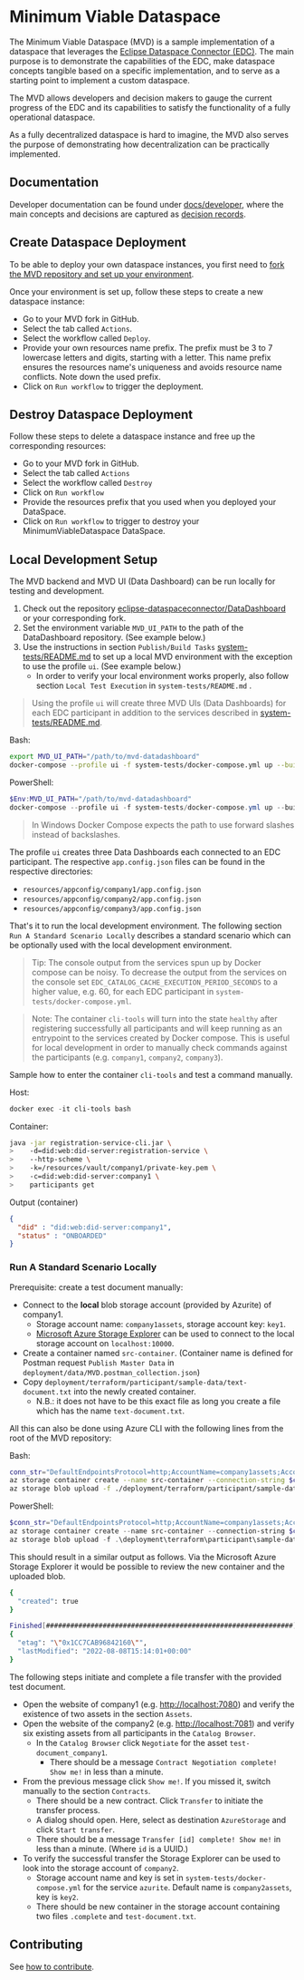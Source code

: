 # Minimum Viable Dataspace

The Minimum Viable Dataspace (MVD) is a sample implementation of a dataspace that leverages the [Eclipse Dataspace Connector (EDC)](https://github.com/eclipse-dataspaceconnector/dataspaceconnector). The main purpose is to demonstrate the capabilities of the EDC, make dataspace concepts tangible based on a specific implementation, and to serve as a starting point to implement a custom dataspace.

The MVD allows developers and decision makers to gauge the current progress of the EDC and its capabilities to satisfy the functionality of a fully operational dataspace.

As a fully decentralized dataspace is hard to imagine, the MVD also serves the purpose of demonstrating how decentralization can be practically implemented.

## Documentation 

Developer documentation can be found under [docs/developer](docs/developer/), where the main concepts and decisions are captured as [decision records](docs/developer/decision-records/).

## Create Dataspace Deployment

To be able to deploy your own dataspace instances, you first need to [fork the MVD repository and set up your environment](docs/developer/continuous-deployment/continuous_deployment.md).

Once your environment is set up, follow these steps to create a new dataspace instance:

- Go to your MVD fork in GitHub.
- Select the tab called `Actions`.
- Select the workflow called `Deploy`.
- Provide your own resources name prefix. The prefix must be 3 to 7 lowercase letters and digits, starting with a letter.
  This name prefix ensures the resources name's uniqueness and avoids resource name conflicts.
  Note down the used prefix.
- Click on `Run workflow` to trigger the deployment.

## Destroy Dataspace Deployment

Follow these steps to delete a dataspace instance and free up the corresponding resources:

- Go to your MVD fork in GitHub.
- Select the tab called `Actions`
- Select the workflow called `Destroy`
- Click on `Run workflow`
- Provide the resources prefix that you used when you deployed your DataSpace.
- Click on `Run workflow` to trigger to destroy your MinimumViableDataspace DataSpace.

## Local Development Setup

The MVD backend and MVD UI (Data Dashboard) can be run locally for testing and development.

1. Check out the
   repository [eclipse-dataspaceconnector/DataDashboard](https://github.com/eclipse-dataspaceconnector/DataDashboard) or
   your corresponding fork.
2. Set the environment variable `MVD_UI_PATH` to the path of the DataDashboard repository. (See example below.)
3. Use the instructions in section `Publish/Build Tasks` [system-tests/README.md](system-tests/README.md) to set up a
   local MVD environment with the exception to use the profile `ui`. (See example below.)
   - In order to verify your local environment works properly, also follow section `Local Test Execution`
     in `system-tests/README.md` .

> Using the profile `ui` will create three MVD UIs (Data Dashboards) for each EDC participant in addition to the
> services described in [system-tests/README.md](system-tests/README.md).

Bash:

```bash
export MVD_UI_PATH="/path/to/mvd-datadashboard"
docker-compose --profile ui -f system-tests/docker-compose.yml up --build
```

PowerShell:

```powershell
$Env:MVD_UI_PATH="/path/to/mvd-datadashboard"
docker-compose --profile ui -f system-tests/docker-compose.yml up --build
```

> In Windows Docker Compose expects the path to use forward slashes instead of backslashes.

The profile `ui` creates three Data Dashboards each connected to an EDC participant. The respective `app.config.json`
files can be found in the respective directories:

- `resources/appconfig/company1/app.config.json`
- `resources/appconfig/company2/app.config.json`
- `resources/appconfig/company3/app.config.json`

That's it to run the local development environment. The following section `Run A Standard Scenario Locally` describes a
standard scenario which can be optionally used with the local development environment.

> Tip: The console output from the services spun up by Docker compose can be noisy. To decrease the output from the
> services on the console set `EDC_CATALOG_CACHE_EXECUTION_PERIOD_SECONDS` to a higher value, e.g. 60, for each EDC
> participant in `system-tests/docker-compose.yml`.

> Note: The container `cli-tools` will turn into the state `healthy` after registering successfully all participants and
> will keep running as an entrypoint to the services created by Docker compose. This is useful for local development in order
> to manually check commands against the participants (e.g. `company1`, `company2`, `company3`).

Sample how to enter the container `cli-tools` and test a command manually.

Host:

```powershell
docker exec -it cli-tools bash
```

Container:

```bash
java -jar registration-service-cli.jar \
>    -d=did:web:did-server:registration-service \
>    --http-scheme \
>    -k=/resources/vault/company1/private-key.pem \
>    -c=did:web:did-server:company1 \
>    participants get
```

Output (container)

```json
{
  "did" : "did:web:did-server:company1",
  "status" : "ONBOARDED"
}
```

### Run A Standard Scenario Locally

Prerequisite: create a test document manually:

- Connect to the **local** blob storage account (provided by Azurite) of company1.
  - Storage account name: `company1assets`, storage account key: `key1`.
  - [Microsoft Azure Storage Explorer](https://azure.microsoft.com/features/storage-explorer/) can be used to connect to the local
    storage account on `localhost:10000`.
- Create a container named `src-container`. (Container name is defined for Postman request `Publish Master Data`
  in `deployment/data/MVD.postman_collection.json`)
- Copy `deployment/terraform/participant/sample-data/text-document.txt` into the newly created container.
  - N.B.: it does not have to be this exact file as long you create a file which has the name `text-document.txt`.

All this can also be done using Azure CLI with the following lines from the root of the MVD repository:

Bash:

```bash
conn_str="DefaultEndpointsProtocol=http;AccountName=company1assets;AccountKey=key1;BlobEndpoint=http://127.0.0.1:10000/company1assets;"
az storage container create --name src-container --connection-string $conn_str
az storage blob upload -f ./deployment/terraform/participant/sample-data/text-document.txt --container-name src-container --name text-document.txt --connection-string $conn_str
```

PowerShell:

```powershell
$conn_str="DefaultEndpointsProtocol=http;AccountName=company1assets;AccountKey=key1;BlobEndpoint=http://127.0.0.1:10000/company1assets;"
az storage container create --name src-container --connection-string $conn_str
az storage blob upload -f .\deployment\terraform\participant\sample-data\text-document.txt --container-name src-container --name text-document.txt --connection-string $conn_str
```

This should result in a similar output as follows. Via the Microsoft Azure Storage Explorer it would be possible to
review the new container and the uploaded blob.

```bash
{
  "created": true
}

Finished[#############################################################]  100.0000%
{
  "etag": "\"0x1CC7CAB96842160\"",
  "lastModified": "2022-08-08T15:14:01+00:00"
}
```

The following steps initiate and complete a file transfer with the provided test document.

- Open the website of company1 (e.g. <http://localhost:7080>) and verify the existence of two assets in the
  section `Assets`.
- Open the website of the company2 (e.g. <http://localhost:7081>) and verify six existing assets from all participants in
  the `Catalog Browser`.
  - In the `Catalog Browser` click `Negotiate` for the asset `test-document_company1`.
    - There should be a message `Contract Negotiation complete! Show me!` in less than a minute.
- From the previous message click `Show me!`. If you missed it, switch manually to the section `Contracts`.
  - There should be a new contract. Click `Transfer` to initiate the transfer process.
  - A dialog should open. Here, select as destination `AzureStorage` and click `Start transfer`.
  - There should be a message `Transfer [id] complete! Show me!` in less than a minute. (Where `id` is a UUID.)
- To verify the successful transfer the Storage Explorer can be used to look into the storage account of `company2`.
  - Storage account name and key is set in `system-tests/docker-compose.yml` for the service `azurite`. Default name
    is `company2assets`, key is `key2`.
  - There should be new container in the storage account containing two files `.complete` and `test-document.txt`.

## Contributing

See [how to contribute](https://github.com/eclipse-dataspaceconnector/DataSpaceConnector/blob/main/CONTRIBUTING.md).
